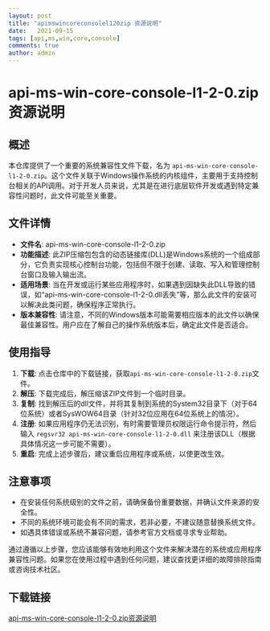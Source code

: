```yaml
---
layout: post
title: "apimswincoreconsolel120zip 资源说明"
date:   2021-09-15
tags: [api,ms,win,core,console]
comments: true
author: admin
---
```

# api-ms-win-core-console-l1-2-0.zip 资源说明

## 概述

本仓库提供了一个重要的系统兼容性文件下载，名为 `api-ms-win-core-console-l1-2-0.zip`。这个文件关联于Windows操作系统的内核组件，主要用于支持控制台相关的API调用。对于开发人员来说，尤其是在进行底层软件开发或遇到特定兼容性问题时，此文件可能至关重要。

## 文件详情

- **文件名**: api-ms-win-core-console-l1-2-0.zip
- **功能描述**: 此ZIP压缩包包含的动态链接库(DLL)是Windows系统的一个组成部分，它负责实现核心控制台功能，包括但不限于创建、读取、写入和管理控制台窗口及输入输出流。
- **适用场景**: 当在开发或运行某些应用程序时，如果遇到因缺失此DLL导致的错误，如“api-ms-win-core-console-l1-2-0.dll丢失”等，那么此文件的安装可以解决此类问题，确保程序正常执行。
- **版本兼容性**: 请注意，不同的Windows版本可能需要相应版本的此文件以确保最佳兼容性。用户应在了解自己的操作系统版本后，确定此文件是否适合。

## 使用指导

1. **下载**: 点击仓库中的下载链接，获取`api-ms-win-core-console-l1-2-0.zip`文件。
2. **解压**: 下载完成后，解压缩该ZIP文件到一个临时目录。
3. **复制**: 找到解压后的dll文件，并将其复制到系统的System32目录下（对于64位系统）或者SysWOW64目录（针对32位应用在64位系统上的情况）。
4. **注册**: 如果应用程序仍无法识别，有时需要管理员权限运行命令提示符，然后输入 `regsvr32 api-ms-win-core-console-l1-2-0.dll` 来注册该DLL（根据具体情况这一步可能不需要）。
5. **重启**: 完成上述步骤后，建议重启应用程序或系统，以使更改生效。

## 注意事项

- 在安装任何系统级别的文件之前，请确保备份重要数据，并确认文件来源的安全性。
- 不同的系统环境可能会有不同的需求，若非必要，不建议随意替换系统文件。
- 如遇具体错误或系统不兼容问题，请参考官方文档或寻求专业帮助。

通过遵循以上步骤，您应该能够有效地利用这个文件来解决潜在的系统或应用程序兼容性问题。如果您在使用过程中遇到任何问题，建议查找更详细的故障排除指南或咨询技术社区。

## 下载链接

[api-ms-win-core-console-l1-2-0.zip资源说明](https://pan.quark.cn/s/5fd26209e70c)
